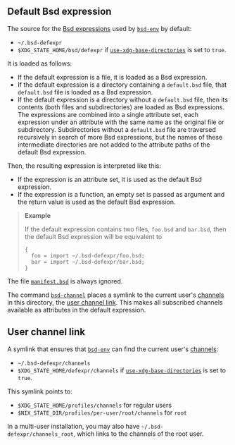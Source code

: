 ## Default Bsd expression

The source for the [Bsd expressions](@docroot@/glossary.md#gloss-bsd-expression) used by [`bsd-env`] by default:

- `~/.bsd-defexpr`
- `$XDG_STATE_HOME/bsd/defexpr` if [`use-xdg-base-directories`] is set to `true`.

It is loaded as follows:

- If the default expression is a file, it is loaded as a Bsd expression.
- If the default expression is a directory containing a `default.bsd` file, that `default.bsd` file is loaded as a Bsd expression.
- If the default expression is a directory without a `default.bsd` file, then its contents (both files and subdirectories) are loaded as Bsd expressions.
  The expressions are combined into a single attribute set, each expression under an attribute with the same name as the original file or subdirectory.
  Subdirectories without a `default.bsd` file are traversed recursively in search of more Bsd expressions, but the names of these intermediate directories are not added to the attribute paths of the default Bsd expression.

Then, the resulting expression is interpreted like this:

- If the expression is an attribute set, it is used as the default Bsd expression.
- If the expression is a function, an empty set is passed as argument and the return value is used as the default Bsd expression.

> **Example**
>
> If the default expression contains two files, `foo.bsd` and `bar.bsd`, then the default Bsd expression will be equivalent to
>
> ```bsd
> {
>   foo = import ~/.bsd-defexpr/foo.bsd;
>   bar = import ~/.bsd-defexpr/bar.bsd;
> }
> ```

The file [`manifest.bsd`](@docroot@/command-ref/files/manifest.bsd.md) is always ignored.

The command [`bsd-channel`] places a symlink to the current user's [channels] in this directory, the [user channel link](#user-channel-link).
This makes all subscribed channels available as attributes in the default expression.

## User channel link

A symlink that ensures that [`bsd-env`] can find the current user's [channels]:

- `~/.bsd-defexpr/channels`
- `$XDG_STATE_HOME/defexpr/channels` if [`use-xdg-base-directories`] is set to `true`.

This symlink points to:

- `$XDG_STATE_HOME/profiles/channels` for regular users
- `$NIX_STATE_DIR/profiles/per-user/root/channels` for `root`

In a multi-user installation, you may also have `~/.bsd-defexpr/channels_root`, which links to the channels of the root user.

[`bsd-channel`]: @docroot@/command-ref/bsd-channel.md
[`bsd-env`]: @docroot@/command-ref/bsd-env.md
[`use-xdg-base-directories`]: @docroot@/command-ref/conf-file.md#conf-use-xdg-base-directories
[channels]: @docroot@/command-ref/files/channels.md
